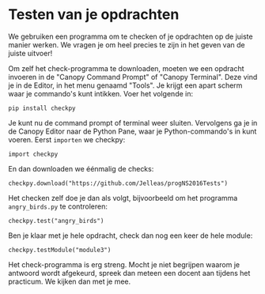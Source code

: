 # Testen van je opdrachten

We gebruiken een programma om te checken of je opdrachten op de juiste manier werken. We vragen je om heel precies te zijn in het geven van de juiste uitvoer!

Om zelf het check-programma te downloaden, moeten we een opdracht invoeren in de "Canopy Command Prompt" of "Canopy Terminal". Deze vind je in de Editor, in het menu genaamd "Tools". Je krijgt een apart scherm waar je commando's kunt intikken. Voer het volgende in:

	pip install checkpy

Je kunt nu de command prompt of terminal weer sluiten. Vervolgens ga je in de Canopy Editor naar de Python Pane, waar je Python-commando's in kunt voeren. Eerst `importen` we checkpy:

	import checkpy

En dan downloaden we éénmalig de checks:

	checkpy.download("https://github.com/Jelleas/progNS2016Tests")

Het checken zelf doe je dan als volgt, bijvoorbeeld om het programma `angry_birds.py` te controleren:

	checkpy.test("angry_birds")

Ben je klaar met je hele opdracht, check dan nog een keer de hele module:

	checkpy.testModule("module3")

Het check-programma is erg streng. Mocht je niet begrijpen waarom je antwoord wordt afgekeurd, spreek dan meteen een docent aan tijdens het practicum. We kijken dan met je mee.
